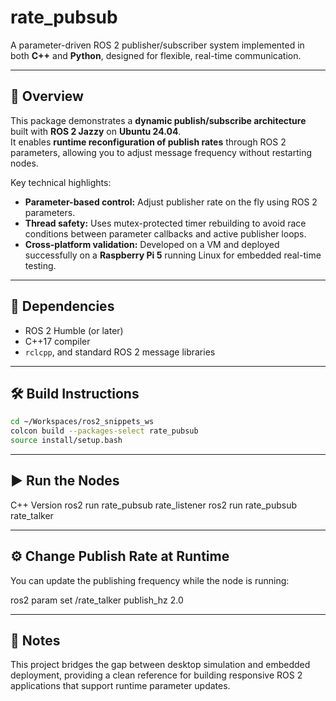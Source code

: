 # rate_pubsub

A parameter-driven ROS 2 publisher/subscriber system implemented in both **C++** and **Python**, designed for flexible, real-time communication.

---

## 🚀 Overview

This package demonstrates a **dynamic publish/subscribe architecture** built with **ROS 2 Jazzy** on **Ubuntu 24.04**.  
It enables **runtime reconfiguration of publish rates** through ROS 2 parameters, allowing you to adjust message frequency without restarting nodes.

Key technical highlights:
- **Parameter-based control:** Adjust publisher rate on the fly using ROS 2 parameters.
- **Thread safety:** Uses mutex-protected timer rebuilding to avoid race conditions between parameter callbacks and active publisher loops.
- **Cross-platform validation:** Developed on a VM and deployed successfully on a **Raspberry Pi 5** running Linux for embedded real-time testing.

---

## 🧩 Dependencies

- ROS 2 Humble (or later)
- C++17 compiler
- `rclcpp`, and standard ROS 2 message libraries

---

## 🛠️ Build Instructions

```bash
cd ~/Workspaces/ros2_snippets_ws
colcon build --packages-select rate_pubsub
source install/setup.bash
```
---

## ▶️ Run the Nodes

C++ Version
ros2 run rate_pubsub rate_listener
ros2 run rate_pubsub rate_talker

---

## ⚙️ Change Publish Rate at Runtime

You can update the publishing frequency while the node is running:

ros2 param set /rate_talker publish_hz 2.0

---

## 🧠 Notes

This project bridges the gap between desktop simulation and embedded deployment, providing a clean reference for building responsive ROS 2 applications that support runtime parameter updates.
